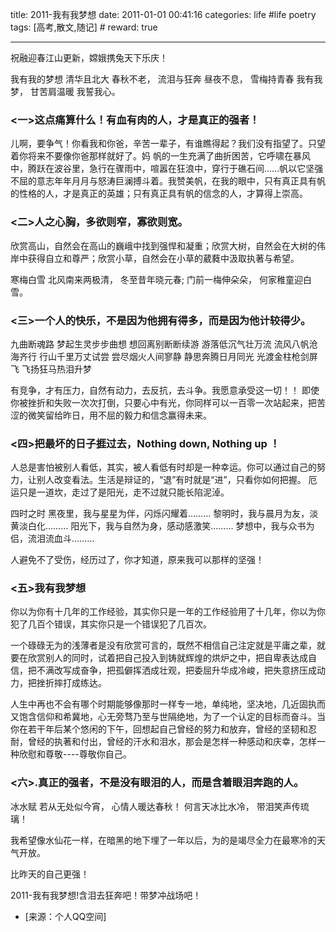 title: 2011-我有我梦想 
date: 2011-01-01 00:41:16
categories: life #life poetry
tags: [高考,散文,随记]  # <!--more-->
reward: true

---

祝融迎春江山更新，嫦娥携兔天下乐庆！

我有我的梦想
清华且北大 春秋不老，
流泪与狂奔 昼夜不息，
雪梅持青春 我有我梦，
甘苦肩温暖 我誓我心。

 <!--more-->

### <一>这点痛算什么！有血有肉的人，才是真正的强者！
儿啊，要争气！你看我和你爸，辛苦一辈子，有谁瞧得起？我们没有指望了。只望着你将来不要像你爸那样就好了。妈
帆的一生充满了曲折困苦，它呼啸在暴风中，腾跃在波谷里，急行在骤雨中，喧嚣在狂浪中，穿行于礁石间……帆以它坚强不屈的意志年年月月与怒涛巨澜搏斗着。我赞美帆，在我的眼中，只有真正具有帆的性格的人，才是真正的英雄；只有真正具有帆的信念的人，才算得上崇高。

 

### <二>人之心胸，多欲则窄，寡欲则宽。
欣赏高山，自然会在高山的巍峨中找到强悍和凝重；欣赏大树，自然会在大树的伟岸中获得自立和尊严；欣赏小草，自然会在小草的葳蕤中汲取执著与希望。

寒梅白雪
北风南来两极清，
冬至昔年晓元春;
门前一梅伸朵朵，
何家稚童迎白雪。

 

### <三>一个人的快乐，不是因为他拥有得多，而是因为他计较得少。

九曲断魂路
梦起生灵步步曲想
想回离别断断续游
游落低沉气壮万流
流风八帆沧海齐行
行山千里万丈试尝
尝尽烟火人间寥静
静思奔腾日月同光
光渡金柱枪剑屏飞
飞扬狂马热泪升梦

有竞争，才有压力，自然有动力，去反抗，去斗争。我愿意承受这一切！！
即使你被挫折和失败一次次打倒，只要心中有光，你同样可以一百零一次站起来，把苦涩的微笑留给昨日，用不屈的毅力和信念赢得未来。  

### <四>把最坏的日子捱过去，Nothing down, Nothing up ！

人总是害怕被别人看低，其实，被人看低有时却是一种幸运。你可以通过自己的努力，让别人改变看法。生活是辩证的，“退”有时就是“进”，只看你如何把握。
厄运只是一道坎，走过了是阳光，走不过就只能长陷泥淖。

四时之时
黑夜里，我与星星为伴，闪烁闪耀着………
黎明时，我与晨月为友，淡黄淡白化………
阳光下，我与自然为身，感动感激笑………
梦想中，我与众书为侣，流泪流血斗………

人避免不了受伤，经历过了，你才知道，原来我可以那样的坚强！

 

### <五>我有我梦想
你以为你有十几年的工作经验，其实你只是一年的工作经验用了十几年，你以为你犯了几百个错误，其实你只是一个错误犯了几百次。

一个碌碌无为的浅薄者是没有欣赏可言的，既然不相信自己注定就是平庸之辈，就要在欣赏别人的同时，试着把自己投入到铸就辉煌的烘炉之中，把自卑表达成自信，把不满改写成奋争，把孤僻挥洒成壮观，把委屈升华成冷峻，把失意挤压成动力，把挫折摔打成练达。

人生中再也不会有哪个时期能够像那时一样专一地，单纯地，坚决地，几近固执而又饱含信仰和希冀地，心无旁骛乃至与世隔绝地，为了一个认定的目标而奋斗。当你在若干年后某个悠闲的下午，回想起自己曾经的努力和放弃，曾经的坚韧和忍耐，曾经的执著和付出，曾经的汗水和泪水，那会是怎样一种感动和庆幸，怎样一种欣慰和尊敬----尊敬你自己。

 

### <六>.真正的强者，不是没有眼泪的人，而是含着眼泪奔跑的人。
冰水赋
若从无处似今宵，
心情人暖达春秋！
何言天冰比水冷，
带泪笑声传琉璃！

我希望像水仙花一样，在暗黑的地下埋了一年以后，为的是竭尽全力在最寒冷的天气开放。

比昨天的自己更强！

2011-我有我梦想!含泪去狂奔吧！带梦冲战场吧！ 


- [来源：个人QQ空间]
